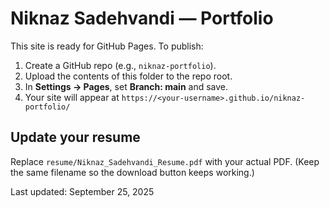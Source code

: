 # Niknaz Sadehvandi — Portfolio

This site is ready for GitHub Pages. To publish:

1) Create a GitHub repo (e.g., `niknaz-portfolio`).
2) Upload the contents of this folder to the repo root.
3) In **Settings → Pages**, set **Branch: main** and save.
4) Your site will appear at `https://<your-username>.github.io/niknaz-portfolio/`

## Update your resume
Replace `resume/Niknaz_Sadehvandi_Resume.pdf` with your actual PDF.
(Keep the same filename so the download button keeps working.)

Last updated: September 25, 2025
